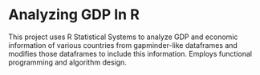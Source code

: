 # Analyzing GDP In R

This project uses R Statistical Systems to analyze GDP and economic information of various countries from gapminder-like dataframes and modifies those dataframes to include this information. Employs functional programming and algorithm design.
